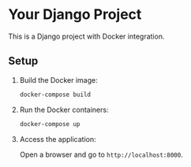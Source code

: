 # Your Django Project

This is a Django project with Docker integration.

## Setup

1. Build the Docker image:

    ```bash
    docker-compose build
    ```

2. Run the Docker containers:

    ```bash
    docker-compose up
    ```

3. Access the application:

    Open a browser and go to `http://localhost:8000`.
